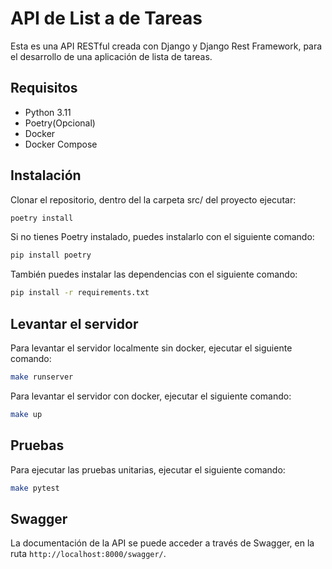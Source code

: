 # API de List a de Tareas

Esta es una API RESTful creada con Django y Django Rest Framework, para el desarrollo de una aplicación de lista de tareas.

## Requisitos

- Python 3.11
- Poetry(Opcional)
- Docker
- Docker Compose

## Instalación

Clonar el repositorio, dentro del la carpeta src/ del proyecto ejecutar:

```bash
poetry install
```

Si no tienes Poetry instalado, puedes instalarlo con el siguiente comando:

```bash
pip install poetry
```

También puedes instalar las dependencias con el siguiente comando:

```bash
pip install -r requirements.txt
```

## Levantar el servidor

Para levantar el servidor localmente sin docker, ejecutar el siguiente comando:

```bash
make runserver
```

Para levantar el servidor con docker, ejecutar el siguiente comando:

```bash
make up
```

## Pruebas

Para ejecutar las pruebas unitarias, ejecutar el siguiente comando:

```bash
make pytest
```

## Swagger

La documentación de la API se puede acceder a través de Swagger, en la ruta `http://localhost:8000/swagger/`.


